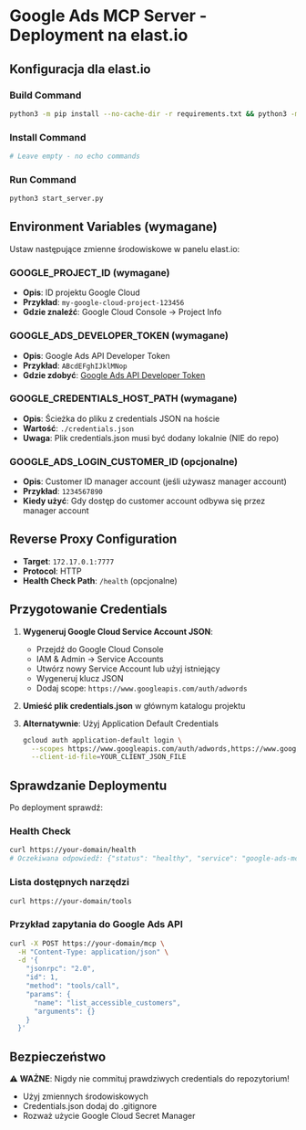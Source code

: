 # Google Ads MCP Server - Deployment na elast.io

## Konfiguracja dla elast.io

### Build Command
```bash
python3 -m pip install --no-cache-dir -r requirements.txt && python3 -m pip install -e .
```

### Install Command
```bash
# Leave empty - no echo commands
```

### Run Command
```bash
python3 start_server.py
```

## Environment Variables (wymagane)

Ustaw następujące zmienne środowiskowe w panelu elast.io:

### **GOOGLE_PROJECT_ID** (wymagane)
- **Opis**: ID projektu Google Cloud
- **Przykład**: `my-google-cloud-project-123456`
- **Gdzie znaleźć**: Google Cloud Console -> Project Info

### **GOOGLE_ADS_DEVELOPER_TOKEN** (wymagane)
- **Opis**: Google Ads API Developer Token
- **Przykład**: `ABcdEFghIJklMNop` 
- **Gdzie zdobyć**: [Google Ads API Developer Token](https://developers.google.com/google-ads/api/docs/get-started/dev-token)

### **GOOGLE_CREDENTIALS_HOST_PATH** (wymagane)
- **Opis**: Ścieżka do pliku z credentials JSON na hoście
- **Wartość**: `./credentials.json`
- **Uwaga**: Plik credentials.json musi być dodany lokalnie (NIE do repo)

### **GOOGLE_ADS_LOGIN_CUSTOMER_ID** (opcjonalne)
- **Opis**: Customer ID manager account (jeśli używasz manager account)
- **Przykład**: `1234567890`
- **Kiedy użyć**: Gdy dostęp do customer account odbywa się przez manager account

## Reverse Proxy Configuration

- **Target**: `172.17.0.1:7777`
- **Protocol**: HTTP
- **Health Check Path**: `/health` (opcjonalne)

## Przygotowanie Credentials

1. **Wygeneruj Google Cloud Service Account JSON**:
   - Przejdź do Google Cloud Console
   - IAM & Admin -> Service Accounts
   - Utwórz nowy Service Account lub użyj istniejący
   - Wygeneruj klucz JSON
   - Dodaj scope: `https://www.googleapis.com/auth/adwords`

2. **Umieść plik credentials.json** w głównym katalogu projektu

3. **Alternatywnie**: Użyj Application Default Credentials
   ```bash
   gcloud auth application-default login \
     --scopes https://www.googleapis.com/auth/adwords,https://www.googleapis.com/auth/cloud-platform \
     --client-id-file=YOUR_CLIENT_JSON_FILE
   ```

## Sprawdzanie Deploymentu

Po deployment sprawdź:

### Health Check
```bash
curl https://your-domain/health
# Oczekiwana odpowiedź: {"status": "healthy", "service": "google-ads-mcp-wrapper"}
```

### Lista dostępnych narzędzi
```bash
curl https://your-domain/tools
```

### Przykład zapytania do Google Ads API
```bash
curl -X POST https://your-domain/mcp \
  -H "Content-Type: application/json" \
  -d '{
    "jsonrpc": "2.0",
    "id": 1,
    "method": "tools/call",
    "params": {
      "name": "list_accessible_customers",
      "arguments": {}
    }
  }'
```

## Bezpieczeństwo

⚠️ **WAŻNE**: Nigdy nie commituj prawdziwych credentials do repozytorium!
- Użyj zmiennych środowiskowych
- Credentials.json dodaj do .gitignore
- Rozważ użycie Google Cloud Secret Manager